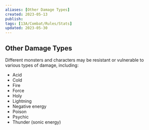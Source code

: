 ```yaml
---
aliases: [Other Damage Types]
created: 2023-05-13
publish: 
tags: [13A/Combat/Rules/Stats]
updated: 2023-05-30
---
```


## Other Damage Types

Different monsters and characters may be resistant or vulnerable to  
various types of damage, including:

- Acid
- Cold
- Fire
- Force
- Holy
- Lightning
- Negative energy
- Poison
- Psychic
- Thunder (sonic energy)